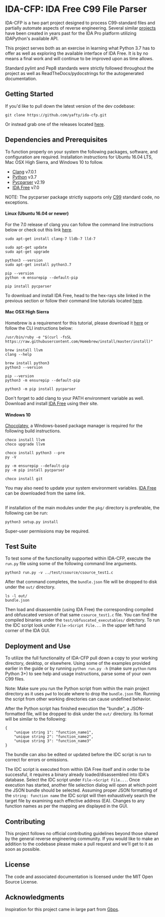 # IDA-CFP: IDA Free C99 File Parser
IDA-CFP is a two part project designed to process C99-standard files and partially automate aspects of reverse engineering. Several similar [projects](https://github.com/onethawt/idaplugins-list) have been created in years past for the IDA Pro platform utilizing IDAPython's available API.

This project serves both as an exercise in learning what Python 3.7 has to offer as well as exploring the available interface of IDA Free. It is by no means a final work and will continue to be improved upon as time allows.

Standard pylint and Pep8 standards were strictly followed throughout the project as well as ReadTheDocs/pydocstrings for the autogenerated documentation.

## Getting Started
If you'd like to pull down the latest version of the dev codebase:

```
git clone https://github.com/yafty/ida-cfp.git
```

Or instead grab one of the releases located [here](https://github.com/yafty/ida-cfp/releases).

## Dependencies and Prerequisites
To function properly on your system the following packages, software, and configuration are required. Installation instructions for Ubuntu 16.04 LTS, Mac OSX High Sierra, and Windows 10 to follow.

* [Clang](https://releases.llvm.org/download.html) v7.0.1
* [Python](https://www.python.org/downloads/release/python-370/) v3.7
* [Pycparser](https://github.com/eliben/pycparser/releases/tag/release_v2.19) v2.19
* [IDA Free](https://www.hex-rays.com/products/ida/support/download_freeware.shtml) v7.0

NOTE: The pycparser package strictly supports only [C99](https://en.wikipedia.org/wiki/C99) standard code, no exceptions.

#### Linux (Ubuntu 16.04 or newer)
For the 7.0 release of clang you can follow the command line instructions below or check out this link [here](https://apt.llvm.org/).

```
sudo apt-get install clang-7 lldb-7 lld-7

sudo apt-get update
sudo apt-get upgrade

python3 --version
sudo apt-get install python3.7

pip --version
python -m ensurepip --default-pip

pip install pycparser
```

To download and install IDA Free, head to the hex-rays site linked in the previous section or follow their command line tutorials located [here](https://www.hex-rays.com/products/ida/support/flexlm/install_linux.shtml).

#### Mac OSX High Sierra
Homebrew is a requirement for this tutorial, please download it [here](https://brew.sh/) or follow the CLI instructions below:

```
/usr/bin/ruby -e "$(curl -fsSL https://raw.githubusercontent.com/Homebrew/install/master/install)"

brew install llvm
clang --help

brew install python3
python3 --version

pip --version
python3 -m ensurepip --default-pip

python3 -m pip install pycparser
```

Don't forget to add clang to your PATH environment variable as well. Download and install [IDA Free](https://www.hex-rays.com/products/ida/support/download_freeware.shtml) using their site.

#### Windows 10
[Chocolatey](https://chocolatey.org/), a Windows-based package manager is required for the following build instructions.

```
choco install llvm
choco upgrade llvm

choco install python3 --pre
py -V

py -m ensurepip --default-pip
py -m pip install pycparser

choco install git
```

You may also need to update your system environment variables. [IDA Free](https://www.hex-rays.com/products/ida/support/download_freeware.shtml) can be downloaded from the same link.

##
If installation of the main modules under the `pkg/` directory is preferable, the following can be run:

```
python3 setup.py install
```

Super-user permissions may be required.

## Test Suite
To test some of the functionality supported within IDA-CFP, execute the `run.py` file using some of the following command line arguments.

```
python3 run.py -v ../test/csource/csource_test1.c
```

After that command completes, the `bundle.json` file will be dropped to disk under the `out/` directory.
```
ls -l out/
bundle.json
```

Then load and disassemble (using IDA Free) the corresponding compiled and obfuscated version of that same `csource_test1.c` file. You can find the compiled binaries under the `test/obfuscated_executables/` directory. To run the IDC script look under `File->Script File...` in the upper left hand corner of the IDA GUI.

## Deployment and Use
To utilize the full functionality of IDA-CFP pull down a copy to your working directory, desktop, or elsewhere. Using some of the examples provided earlier in the guide or by running `python run.py -h` (make sure `python` runs Python 3+) to see help and usage instructions, parse some of your own C99 files.

Note: Make sure you run the Python script from within the main project directory as it uses `pwd` to locate where to drop the `bundle.json` file. Running the script from other working directories can cause undefined behavior.

After the Python script has finished execution the "bundle", a JSON-formatted file, will be dropped to disk under the `out/` directory. Its format will be similar to the following:

```
{
	"unique string 1": "function_name1",
	"unique string 2": "function_name2",
	"unique string 3": "function_name3"
}
```

The bundle can also be edited or updated before the IDC script is run to correct for errors or omissions.

The IDC script is executed from within IDA Free itself and in order to be successful, it requires a binary already loaded/disassembled into IDA's database. Select the IDC script under `File->Script File...`. Once execution has started, another file selection dialog will open at which point the JSON bundle should be selected. Assuming proper JSON formatting of the `string: function name` the IDC script will then exhaustively search the target file by examining each effective address (EA). Changes to any function names as per the mapping are displayed in the GUI.

## Contributing
This project follows no official contributing guidelines beyond those shared by the general reverse engineering community. If you would like to make an addition to the codebase please make a pull request and we'll get to it as soon as possible.

## License
The code and associated documentation is licensed under the MIT Open Source License.

## Acknowledgments
Inspiration for this project came in large part from [Gbps](https://github.com/Gbps).
